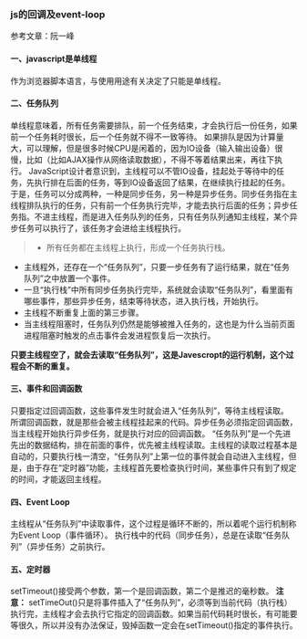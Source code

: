 ### js的回调及event-loop
参考文章：阮一峰

#### 一、javascript是单线程
作为浏览器脚本语言，与使用用途有关决定了只能是单线程。

#### 二、任务队列
单线程意味着，所有任务需要排队，前一个任务结束，才会执行后一份任务，如果前一个任务耗时很长，后一个任务就不得不一致等待。
如果排队是因为计算量大，可以理解，但是很多时候CPU是闲着的，因为IO设备（输入输出设备）很慢，比如（比如AJAX操作从网络读取数据），不得不等着结果出来，再往下执行。
JavaScript设计者意识到，主线程可以不管IO设备，挂起处于等待中的任务，先执行排在后面的任务，等到IO设备返回了结果，在继续执行挂起的任务。
于是，任务可以分成两种，一种是同步任务，另一种是异步任务。同步任务指在主线程排队执行的任务，只有前一个任务执行完毕，才能去执行后面的任务；异步任务指。不进主线程，而是进入任务队列的任务，只有任务队列通知主线程，某个异步任务可以执行了，该任务才会进给主线程执行。
> * 所有任务都在主线程上执行，形成一个任务执行栈。
*   主线程外，还存在一个“任务队列”，只要一步任务有了运行结果，就在“任务队列”之中放置一个事件。
*   一旦“执行栈”中所有同步任务执行完毕，系统就会读取“任务队列”，看里面有哪些事件，那些异步任务，结束等待状态，进入执行栈，开始执行。
*   主线程不断重复上面的第三步骤。
*   当主线程阻塞时，任务队列仍然是能够被推入任务的，这也是为什么当前页面进程阻塞时触发的点击事件会发进程恢复后一次执行。

**只要主线程空了，就会去读取“任务队列”，这是Javescropt的运行机制，这个过程会不断的重复。**

#### 三、事件和回调函数
只要指定过回调函数，这些事件发生时就会进入“任务队列”，等待主线程读取。
所谓回调函数，就是那些会被主线程挂起来的代码。异步任务必须指定回调函数，当主线程开始执行异步任务，就是执行对应的回调函数。
“任务队列”是一个先进先出的数据结构，排在前面的事件，优先被主线程读取。主线程的读取过程基本是自动的，只要执行栈一清空，“任务队列”上第一位的事件就会自动进入主线程，但是，由于存在“定时器”功能，主线程首先要检查执行时间，某些事件只有到了规定的时间，才能返回主线程。

#### 四、Event Loop
主线程从“任务队列”中读取事件，这个过程是循环不断的，所以着呢个运行机制称为Event Loop（事件循环）。
执行栈中的代码（同步任务），总是在读取“任务队列”（异步任务）之前执行。

#### 五、定时器
setTimeout()接受两个参数，第一个是回调函数，第二个是推迟的毫秒数。
**注意：**
setTimeOut()只是将事件插入了“任务队列”，必须等到当前代码（执行栈）执行完，主线程才会去执行它指定的回调函数。如果当前代码耗时很长，有可能要等很久，所以并没有办法保证，毁掉函数一定会在setTimeout()指定的事件执行。


